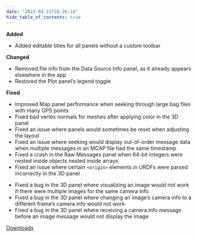 ```yaml
---
date: "2023-03-21T16:26:14"
hide_table_of_contents: true
---
```


**Added**

- Added editable titles for all panels without a custom toolbar

**Changed**

- Removed file info from the Data Source Info panel, as it already appears elsewhere in the app
- Restored the Plot panel’s legend toggle

**Fixed**

- Improved Map panel performance when seeking through large bag files with many GPS points
- Fixed bad vertex normals for meshes after applying color in the 3D panel
- Fixed an issue where panels would sometimes be reset when adjusting the layout
- Fixed an issue where seeking would display out-of-order message data when multiple messages in an MCAP file had the same timestamp
- Fixed a crash in the Raw Messages panel when 64-bit integers were nested inside objects nested inside arrays
- Fixed an issue where certain `<origin>` elements in URDFs were parsed incorrectly in the 3D panel

* Fixed a bug in the 3D panel where visualizing an image would not work if there were multiple images for the same camera info
* Fixed a bug in the 3D panel where changing an image’s camera info to a different frame’s camera info would not work
* Fixed a bug in the 3D panel where receiving a camera info message before an image message would not display the image

[Downloads](https://github.com/foxglove/studio/releases/tag/v1.45.0)
